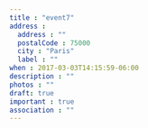 ```yaml
---
title : "event7"
address :
  address : ""
  postalCode : 75000
  city : "Paris"
  label : ""
when : 2017-03-03T14:15:59-06:00
description : ""
photos : ""
draft: true
important : true
association : ""
---
```

